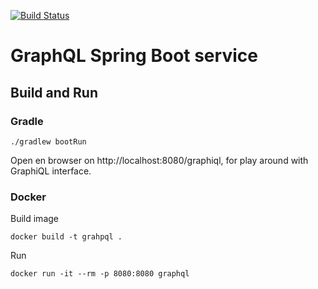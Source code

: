 [![Build Status](https://travis-ci.com/npalm/notes-service-java.svg?branch=master)](https://travis-ci.com/npalm/notes-service-java)

# GraphQL Spring Boot service


## Build and Run

### Gradle
```
./gradlew bootRun
```
Open en browser on http://localhost:8080/graphiql, for play around with GraphiQL interface.

### Docker
Build image
```
docker build -t grahpql .
```
Run
```
docker run -it --rm -p 8080:8080 graphql 
```
